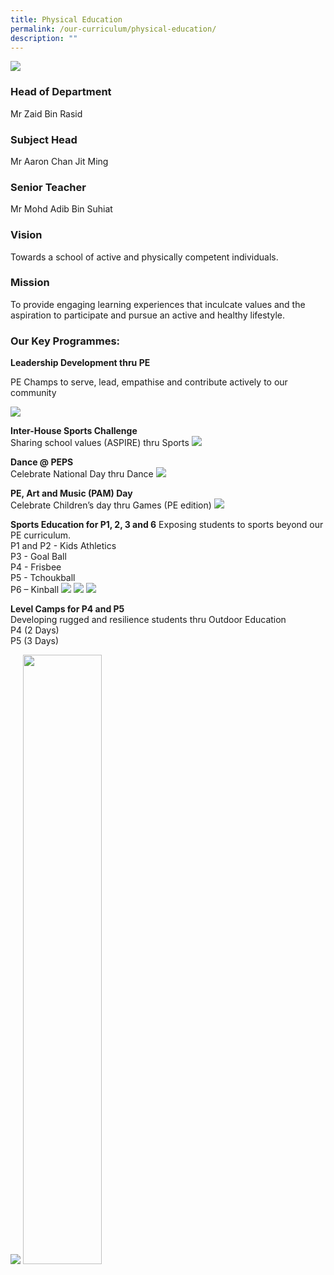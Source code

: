 ```yaml
---
title: Physical Education
permalink: /our-curriculum/physical-education/
description: ""
---
```

![](/images/PE1.jpg)
### Head of Department
Mr Zaid Bin Rasid

 
### Subject Head

Mr Aaron Chan Jit Ming


### Senior Teacher
Mr Mohd Adib Bin Suhiat

  

### Vision

Towards a school of active and physically competent individuals.

  

### Mission

To provide engaging learning experiences that inculcate values and the aspiration to participate and pursue an active and healthy lifestyle.


### Our Key Programmes:

**Leadership Development thru PE**

PE Champs to serve, lead, empathise and contribute actively to our community

![](/images/PE2.jpg)

**Inter-House Sports Challenge**  <br>
Sharing school values (ASPIRE) thru Sports
![](/images/PE3.png)

**Dance @ PEPS**  <br>
Celebrate National Day thru Dance
![](/images/PE4.jpg)

**PE, Art and Music (PAM) Day**<br>
Celebrate Children’s day thru Games (PE edition)
![](/images/Pe5.png)

**Sports Education for P1, 2, 3 and 6**
Exposing students to sports beyond our PE curriculum.  
P1 and P2 - Kids Athletics  <br>
P3 - Goal Ball <br>
P4 - Frisbee <br>
P5 - Tchoukball <br>
P6 – Kinball 
![](/images/PE1.jpeg)
![](/images/PE2.jpeg)
![](/images/PE3.jpeg)


**Level Camps for P4 and P5**  
Developing rugged and resilience students thru Outdoor Education  <br>
P4 (2 Days)  <br>
P5 (3 Days)

![](/images/PE7.png)
<img src="/images/PE8.png" 
     style="width:50%">